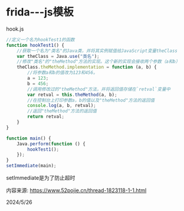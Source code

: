 # frida---js模板

hook.js  
```javascript
//定义一个名为hookTest1的函数
function hookTest1() {
    //获取一个名为"类名"的Java类，并将其实例赋值给JavaScript变量theClass
    var theClass = Java.use("类名");
    //修改"类名"的"theMethod"方法的实现。这个新的实现会接收两个参数（a和b）
    theClass.theMethod.implementation = function (a, b) {
        //将参数a和b的值改为123和456。
        a = 123;
        b = 456;
        //调用修改过的"theMethod"方法，并将返回值存储在`retval`变量中
        var retval = this.theMethod(a, b);
        //在控制台上打印参数a，b的值以及"theMethod"方法的返回值
        console.log(a, b, retval);
        //返回"theMethod"方法的返回值
        return retval;
    }
}

function main() {
    Java.perform(function () {
        hookTest1();
    });
}
setImmediate(main);
```

setImmediate是为了防止超时  


内容来源: https://www.52pojie.cn/thread-1823118-1-1.html  


2024/5/26  
